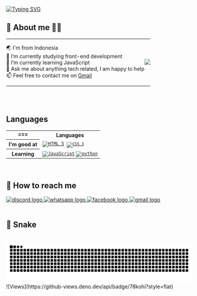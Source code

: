 [![Typing SVG](https://readme-typing-svg.herokuapp.com?font=Poppins&weight=500&size=60&pause=1000&color=F507EA&background=CBFDED&center=true&vCenter=true&width=1000&height=140&lines=Hi+%F0%9F%91%8B+I'm+Kohi;I'm+a+%F0%9F%A7%91%E2%80%8D%F0%9F%92%BB+Tech+Enthusiast;I+%E2%9D%A4%EF%B8%8F+Food)](https://git.io/typing-svg)

<h2 align="left"> 🤔 About me 👨‍💻 </h2>
<table style="border-collapse: collapse; border: none; width: 100%;">
  <tr style="border: none;">
    <td style="border: none; padding: 0; vertical-align: top;">
      <ul style="list-style-type: none; padding-left: 0;">
        <li>🌏 I'm from Indonesia</li>
        <li>🔭 I’m currently studying front-end development</li>
        <li>🌱 I’m currently learning JavaScript</li>
        <li>💬 Ask me about anything tech related, I am happy to help
        <li>📫 Feel free to contact me on <a href="https://mail.google.com/mail/u/78kohii@gmail.com/#compose">Gmail</a></li>
      </ul>
    </td>
    <td style="border: none; padding: 0; text-align: right;">
      <img src="https://media4.giphy.com/media/v1.Y2lkPTc5MGI3NjExdmZwcGFzaDU3ZWk5N3Y0MWJoajV1bHI0cWl6dndwYXJqM3Nsb3BwaSZlcD12MV9pbnRlcm5hbF9naWZfYnlfaWQmY3Q9Zw/gDskvfTWoYEnK/giphy.webp"  />
    </td>
  </tr>
</table>

<br><br>
<h2 align="left">Languages</h2>

<table style="border-collapse: collapse; border: none; width: 100%;">
  <tr style="border: none;">
    <th style="border: none; padding: 0; vertical-align: top;">
      ===</th>
      <th>Languages</th>
  </tr>
  <tr>
    <th>I'm good at</th>
    <td><code><a href="https://en.wikipedia.org/wiki/HTML"><img alt="HTML 5" title="HTML 5" src="./assets/html.png" height="42"></a> <code><a href="https://www.w3.org/Style/CSS/Overview.en.html"><img alt="CSS 3" title="CSS 3" src="./assets/css.png" height="42"></a></code>
</code></td>
  </tr>
  <tr>
    <th>Learning</th>
    <td><code><a href="https://developer.mozilla.org/en-US/docs/Web/JavaScript"><img alt="JavaScript" title="JavaScript" src="./assets/js.png" height="42"></a></code> <code><a href="https://www.python.org/"><img alt="python" title="python" src="./assets/python.png" height="42"></a></code></td>
  </tr>      
</table>  

<br>
<h2 align="left">📨 How to reach me</h2>

<div align="left">
  <a href="discordapp.com/users/599061869142999040" target="_blank">
    <img src="https://img.shields.io/static/v1?message=Discord&logo=discord&label=&color=7289DA&logoColor=white&labelColor=&style=for-the-badge" height="35" alt="discord logo"  />
  </a>
  <a href="https://wa.me/081290902110" target="_blank">
    <img src="https://img.shields.io/static/v1?message=Whatsapp&logo=whatsapp&label=&color=25D366&logoColor=white&labelColor=&style=for-the-badge" height="35" alt="whatsapp logo"  />
  </a>
  <a href="facebook.com/78kohi" target="_blank">
    <img src="https://img.shields.io/static/v1?message=Facebook&logo=facebook&label=&color=1877F2&logoColor=white&labelColor=&style=for-the-badge" height="35" alt="facebook logo"  />
  </a>
  <a href="https://mail.google.com/mail/u/78kohii@gmail.com/#compose" target="_blank">
    <img src="https://img.shields.io/static/v1?message=Gmail&logo=gmail&label=&color=D14836&logoColor=white&labelColor=&style=for-the-badge" height="35" alt="gmail logo"  />
  </a>
</div>
<br>
<h2 align="left">🐍 Snake</h2>

<br clear="both">

<img src="https://raw.githubusercontent.com/78kohi/78kohi/output/snake.svg" alt="Snake animation" />
![Views](https://github-views.deno.dev/api/badge/78kohi?style=flat)
